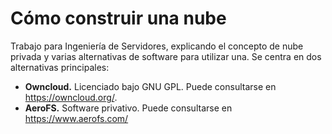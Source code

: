 # Cómo construir una nube

Trabajo para Ingeniería de Servidores, explicando el concepto de nube privada y varias alternativas de software para utilizar una. Se centra en dos alternativas principales:

* **Owncloud.** Licenciado bajo GNU GPL. Puede consultarse en https://owncloud.org/.
* **AeroFS.** Software privativo. Puede consultarse en https://www.aerofs.com/
